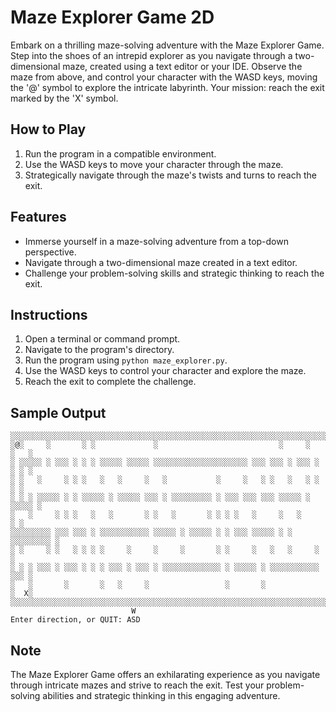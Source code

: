 # Maze Explorer Game 2D

Embark on a thrilling maze-solving adventure with the Maze Explorer Game. Step into the shoes of an intrepid explorer as you navigate through a two-dimensional maze, created using a text editor or your IDE. Observe the maze from above, and control your character with the WASD keys, moving the '@' symbol to explore the intricate labyrinth. Your mission: reach the exit marked by the 'X' symbol.

## How to Play

1. Run the program in a compatible environment.
2. Use the WASD keys to move your character through the maze.
3. Strategically navigate through the maze's twists and turns to reach the exit.

## Features

- Immerse yourself in a maze-solving adventure from a top-down perspective.
- Navigate through a two-dimensional maze created in a text editor.
- Challenge your problem-solving skills and strategic thinking to reach the exit.

## Instructions

1. Open a terminal or command prompt.
2. Navigate to the program's directory.
3. Run the program using `python maze_explorer.py`.
4. Use the WASD keys to control your character and explore the maze.
5. Reach the exit to complete the challenge.

## Sample Output

```
░░░░░░░░░░░░░░░░░░░░░░░░░░░░░░░░░░░░░░░░░░░░░░░░░░░░░░░░░░░░░░░░░░░░░░░░░░░
░@░     ░       ░ ░             ░                           ░     ░   ░   ░
░ ░░░░░ ░ ░░░ ░ ░ ░ ░░░░░ ░░░░░ ░░░░░░░░░░░░░░░░░░░░░ ░░░ ░░░ ░ ░░░ ░ ░ ░ ░
░ ░   ░     ░ ░ ░   ░   ░     ░   ░           ░     ░   ░ ░   ░   ░ ░   ░ ░
░ ░ ░ ░░░░░ ░ ░ ░░░░░ ░ ░░░░░ ░░░ ░ ░░░░░░░░░ ░ ░░░ ░░░ ░░░ ░░░░░ ░ ░░░░░ ░
░   ░     ░ ░ ░   ░   ░       ░ ░   ░       ░ ░ ░ ░   ░     ░   ░       ░ ░
░░░░░░░░░ ░░░ ░░░ ░ ░░░░░░░░░░░ ░░░░░ ░ ░░░░░ ░ ░ ░░░ ░░░░░ ░ ░ ░░░░░░░░░ ░
░ ░     ░ ░   ░ ░ ░ ░     ░     ░     ░       ░ ░     ░   ░   ░     ░     ░
░ ░ ░ ░░░ ░ ░░░ ░ ░ ░ ░░░ ░ ░░░ ░ ░░░░░░░░░░░░░ ░ ░░░░░ ░ ░░░░░░░░░░░ ░░░ ░
░   ░       ░       ░   ░     ░                 ░       ░             ░  X░
░░░░░░░░░░░░░░░░░░░░░░░░░░░░░░░░░░░░░░░░░░░░░░░░░░░░░░░░░░░░░░░░░░░░░░░░░░░
                           W
Enter direction, or QUIT: ASD
```

## Note

The Maze Explorer Game offers an exhilarating experience as you navigate through intricate mazes and strive to reach the exit. Test your problem-solving abilities and strategic thinking in this engaging adventure.
